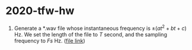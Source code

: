 # 2020-tfw-hw

1. Generate a *.wav file whose instantaneous frequency is $\pm(at^2+bt+c)$ Hz. We set the length of the file to $T$ second, and the sampling frequency to $Fs$ Hz. ([file link](./1))


